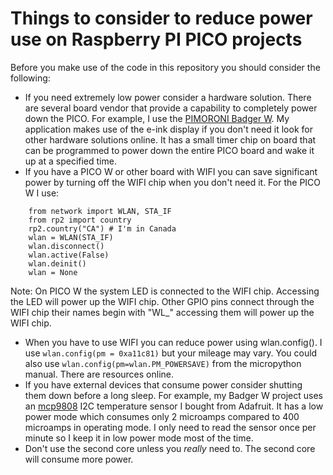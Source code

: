 # Things to consider to reduce power use on Raspberry PI PICO projects

Before you make use of the code in this repository you should consider the following:

* If you need extremely low power consider a hardware solution.
There are several board vendor that provide a capability to completely power down the PICO.
For example, I use the [PIMORONI Badger W](https://shop.pimoroni.com/products/badger-2040-w?variant=40514062188627).
My application makes use of the e-ink display if you don't need it look for other hardware solutions online.
It has a small timer chip on board that can be programmed to power down the entire PICO board and wake it up at a specified time.
* If you have a PICO W or other board with WIFI you can save significant power by turning off the WIFI chip when you don't need it.
For the PICO W I use:
```
    from network import WLAN, STA_IF
    from rp2 import country
    rp2.country("CA") # I'm in Canada
    wlan = WLAN(STA_IF)
    wlan.disconnect()
    wlan.active(False)
    wlan.deinit()
    wlan = None
```
Note: On PICO W the system LED is connected to the WIFI chip.
Accessing the LED will power up the WIFI chip.
Other GPIO pins connect through the WIFI chip their names begin with "WL_" accessing them will power up the WIFI chip.
* When you have to use WIFI you can reduce power using wlan.config().
I use ```wlan.config(pm = 0xa11c81)``` but your mileage may vary.
You could also use ```wlan.config(pm=wlan.PM_POWERSAVE)``` from the micropython manual.
There are resources online.
* If you have external devices that consume power consider shutting them down before a long sleep.
For example, my Badger W project uses an [mcp9808](https://www.adafruit.com/product/1782) I2C temperature sensor I bought from Adafruit.
It has a low power mode which consumes only 2 microamps compared to 400 microamps in operating mode.
I only need to read the sensor once per minute so I keep it in low power mode most of the time.
* Don't use the second core unless you _really_ need to. The second core will consume more power.